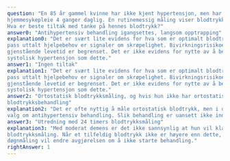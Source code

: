 ```yaml
---
question: "En 85 år gammel kvinne har ikke kjent hypertensjon, men har moderat demens og får
hjemmesykepleie 4 ganger daglig. En rutinemessig måling viser blodtrykk på 155/82 mmHg.
Hva er beste tiltak med tanke på hennes blodtrykk?"
answer0: "Antihypertensiv behandling igangsettes, langsom opptrapping"
explanation0: "Det er svært lite evidens for hva som er optimalt blodtrykk i denne gruppen. Kognitiv svikt og så
pass uttalt hjelpebehov er signaler om skrøpelighet. Bivirkningsrisikoen er høy, og forventet
gjenstående levetid er begrenset. Det er ikke evidens for nytte av å behandle en moderat
systolisk hypertensjon som dette."
answer1: "Ingen tiltak"
explanation1: "Det er svært lite evidens for hva som er optimalt blodtrykk i denne gruppen. Kognitiv svikt og så
pass uttalt hjelpebehov er signaler om skrøpelighet. Bivirkningsrisikoen er høy, og forventet
gjenstående levetid er begrenset. Det er ikke evidens for nytte av å behandle en moderat
systolisk hypertensjon som dette."
answer2: "Ortostatisk blodtrykksmåling, og hvis hun ikke har ortostatisme bør man starte
blodtrykksbehandling"
explanation2: "Det er ofte nyttig å måle ortostatisk blodtrykk, men i dette tilfellet vil det ikke få konsekvens for
valg om antihypertensiv behandling. Slik behandling er uansett ikke indisert i dette tilfellet."
answer3: "Utredning med 24 timers blodtrykksmåling"
explanation3: "Med moderat demens er det ikke sannsynlig at hun vil klare å gjennomføre en 24 timers
blodtrykksmåling. Når et tilfeldig blodtrykk ikke er høyere enn dette, er det usannsynlig at
døgnmåling vil endre avgjørelsen om å ikke starte behandling."
rightAnswer: 1
---
```



